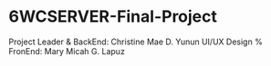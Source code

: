 # 6WCSERVER-Final-Project

Project Leader & BackEnd: Christine Mae D. Yunun
UI/UX Design % FronEnd: Mary Micah G. Lapuz
